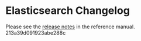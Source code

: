 # Elasticsearch Changelog

Please see the [release notes](https://www.elastic.co/guide/en/elasticsearch/reference/current/es-release-notes.html) in the reference manual.
213a39d091923abe288c
